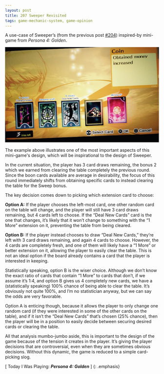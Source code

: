 ```yaml
---
layout: post
title: 207 Sweeper Revisited
tags: game-mechanic-system, game-opinion
---
```

A use-case of Sweeper’s (from the previous post [#204](http://www.foster-douglas.com/games/204-sweeper/)) inspired-by mini-game from *Persona 4: Golden*.

![SweeperRevisted](/img/games/207_Sweeper_Revisited.jpg "SweeperRevisted")

The example above illustrates one of the most important aspects of this mini-game's design, which will be inspirational to the design of Sweeper.

In the current situation, the player has 3 card draws remaining, the bonus 2 which we earned from clearing the table completely the previous round. Since the boon cards available are average in desirability, the focus of this round immediately shifts from obtaining specific cards to instead clearing the table for the Sweep bonus.

The key decision comes down to picking which extension card to choose:

**Option A:** If the player chooses the left-most card, one other random card on the table will change, and the player will still have 3 card draws remaining, but 4 cards left to choose.  If the “Deal New Cards” card is the one that changes, it’s likely that it won’t change to something with the “1 More” extension on it, preventing the table from being cleared. 

**Option B:** If the player instead chooses to draw “Deal New Cards,” they’re left with 3 card draws remaining, and again 4 cards to choose.  However, the 4 cards are completely fresh, and one of them will likely have a “1 More” or better extension on it, allowing the player to easily clear the table.  This is not an ideal option if the board already contains a card that the player is interested in keeping.

Statistically speaking, option B is the wiser choice.  Although we don’t know the exact ratio of cards that contain “1 More” to cards that don’t, if we assume it’s 1:4, and option B gives us 4 completely new cards, we have a (statistically speaking) 100% chance of being able to clear the table.  It’s obviously not quite 100%, and I’m no statistician anyway, but we can say the odds are very favorable.

Option A is enticing though, because it allows the player to only change one random card (if they were interested in some of the other cards on the table), and if it isn’t the “Deal New Cards” that’s chosen (25% chance), then the player will be in a position to easily decide between securing desired cards or clearing the table.

All that analysis mumbo-jumbo aside, this is important to the design of the game because of the tension it creates in the player.  It’s giving the player decisions that are controversial, even when they are sometimes obvious decisions.  Without this dynamic, the game is reduced to a simple card-picking slog.

[ Today I Was Playing: ***Persona 4: Golden*** ]
{: .emphasis}


